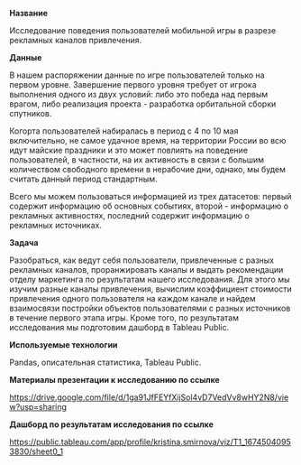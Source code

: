 **Название**

Исследование поведения пользователей мобильной игры в разрезе рекламных каналов привлечения. 

**Данные**

В нашем распоряжении данные по игре пользователей только на первом уровне. Завершение первого уровня требует от игрока выполнения одного из двух условий: либо это победа над первым врагом, либо реализация проекта - разработка орбитальной сборки спутников.

Когорта пользователей набиралась в период с 4 по 10 мая включительно, не самое удачное время, на территории России во всю идут майские праздники и это может повлиять на поведение пользователей, в частности, на их активность в связи с большим количеством свободного времени в нерабочие дни, однако, мы будем считать данный период стандартным. 

Всего мы можем пользоваться информацией из трех датасетов: первый  содержит информацию об основных событиях, второй  - информацию о рекламных активностях, последний содержит информацию о рекламных источниках.

**Задача**

Разобраться, как ведут себя пользователи, привлеченные с разных рекламных каналов, проранжировать каналы и выдать рекомендации отделу маркетинга по результатам нашего исследования. Для этого мы изучим разные каналы привлечения, вычислим коэффициент стоимости привлечения одного пользователя на каждом канале и найдем взаимосвязи постройки объектов пользователями с разных источников в течение первого этапа игры. 
Кроме того, по результатам исследования мы подготовим дашборд в Tableau Public. 

**Используемые технологии**

Pandas, описательная статистика, Tableau Public.


**Материалы презентации к исследованию по ссылке** 

https://drive.google.com/file/d/1ga91JfFEYfXijSol4vD7VedVv8wHY2N8/view?usp=sharing

**Дашборд по результатам исследования по ссылке**

https://public.tableau.com/app/profile/kristina.smirnova/viz/T1_16745040953830/sheet0_1
